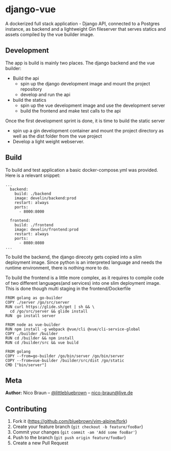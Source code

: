 # django-vue
A dockerized full stack application - Django API, connected to a Postgres instance, as backend and a lightweight Gin fileserver that serves statics and assets compiled by the vue builder image.

## Development
The app is build is mainly two places. The django backend and the vue builder:
* Build the api
  - spin up the django development image and mount the project repository
  - develop and run the api
* build the statics
  - spin up the vue development image and use the development server
  - build the frontend and make test calls to the api

Once the first development sprint is done, it is time to build the static server
* spin up a gin development container and mount the project directory as well as the dist folder from the vue project
* Develop a light weight webserver.

## Build
To build and test application a basic docker-compose.yml was provided. Here is a relevant snippet: 
```
...
  backend:
    build: ./backend
    image: develin/backend:prod
    restart: always
    ports:
      - 8000:8000

  frontend:
    build: ./frontend
    image: develin/frontend:prod
    restart: always
    ports:
      - 8080:8080
...
```

To build the backend, the django direcoty gets copied into a slim deployment image. Since python is an interpreted language and needs the runtime environment, there is nothing more to do.

To build the frontend is a little more complex, as it requires to compile code of two different languages(and services) into one slim deployment image. This is done though multi staging in the frontend/Dockerfile
```
FROM golang as go-builder
COPY ./server /go/src/server
RUN curl https://glide.sh/get | sh && \
  cd /go/src/server && glide install
RUN  go install server

FROM node as vue-builder
RUN npm install -g webpack @vue/cli @vue/cli-service-global
COPY ./builder /builder
RUN cd /builder && npm install
RUN cd /builder/src && vue build

FROM golang
COPY --from=go-builder /go/bin/server /go/bin/server
COPY --from=vue-builder /builder/src/dist /go/static
CMD ["bin/server"]

```

## Meta
**Author:** Nico Braun – [@littlebluebrown](https://twitter.com/littlebluebrown) – nico-braun@live.de

## Contributing
1. Fork it (<https://github.com/bluebrown/vim-alpine/fork>)
2. Create your feature branch (`git checkout -b feature/fooBar`)
3. Commit your changes (`git commit -am 'Add some fooBar'`)
4. Push to the branch (`git push origin feature/fooBar`)
5. Create a new Pull Request

<!-- Markdown link & img dfn's -->
[npm-image]: https://img.shields.io/npm/v/datadog-metrics.svg?style=flat-square
[npm-url]: https://npmjs.org/package/datadog-metrics
[npm-downloads]: https://img.shields.io/npm/dm/datadog-metrics.svg?style=flat-square
[travis-image]: https://img.shields.io/travis/dbader/node-datadog-metrics/master.svg?style=flat-square
[travis-url]: https://travis-ci.org/dbader/node-datadog-metrics
[wiki]: https://github.com/yourname/yourproject/wiki
